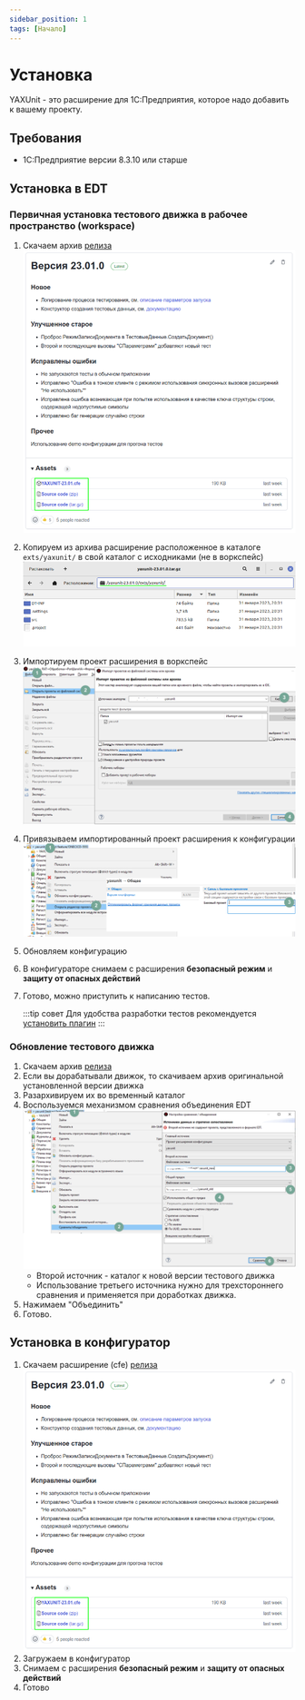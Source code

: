 ```yaml
---
sidebar_position: 1
tags: [Начало]
---
```


# Установка

YAXUnit - это расширение для 1С:Предприятия, которое надо добавить к вашему проекту.

## Требования

* 1С:Предприятие версии 8.3.10 или старше

## Установка в EDT

### Первичная установка тестового движка в рабочее пространство (workspace)

1. Скачаем архив [релиза](https://github.com/bia-technologies/yaxunit/releases/latest)
   ![Страница релиза](images/gh-release.png)

2. Копируем из архива расширение расположенное в каталоге `exts/yaxunit/` в свой каталог с исходниками (не в воркспейс)
   ![Содержимое архива](images/gh-release-content.png)
3. Импортируем проект расширения в воркспейс
   ![Импорт проекта](images/project-import.png)
4. Привязываем импортированный проект расширения к конфигурации
   ![Связь с базовым проектом](images/link-base-project.png)
5. Обновляем конфигурацию
6. В конфигураторе снимаем с расширения **безопасный режим** и **защиту от опасных действий**
7. Готово, можно приступить к написанию тестов.

   :::tip совет
   Для удобства разработки тестов рекомендуется [установить плагин](install-plugin.md)
   :::

### Обновление тестового движка

1. Скачаем архив [релиза](https://github.com/bia-technologies/yaxunit/releases/latest)
2. Если вы дорабатывали движок, то скачиваем архив оригинальной установленной версии движка
3. Разархивируем их во временный каталог
4. Воспользуемся механизмом сравнения объединения EDT
    ![Сравнение объединение](images/compare.png)
   * Второй источник - каталог к новой версии тестового движка
   * Использование третьего источника нужно для трехстороннего сравнения и применяется при доработках движка.
5. Нажимаем "Объединить"
6. Готово.

## Установка в конфигуратор

1. Скачаем расширение (cfe) [релиза](https://github.com/bia-technologies/yaxunit/releases/latest)
      ![Страница релиза](images/gh-release.png)
2. Загружаем в конфигуратор
3. Снимаем с расширения **безопасный режим** и **защиту от опасных действий**
4. Готово
